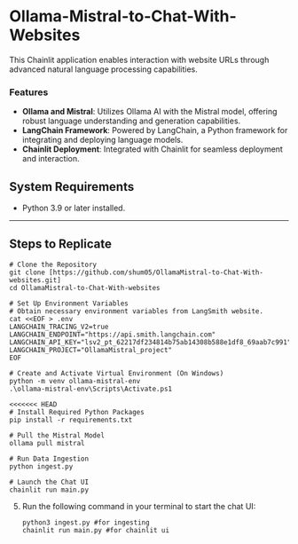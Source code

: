 # Ollama-Mistral-to-Chat-With-Websites

This Chainlit application enables interaction with website URLs through advanced natural language processing capabilities.

### Features

- **Ollama and Mistral**: Utilizes Ollama AI with the Mistral model, offering robust language understanding and generation capabilities.
- **LangChain Framework**: Powered by LangChain, a Python framework for integrating and deploying language models.
- **Chainlit Deployment**: Integrated with Chainlit for seamless deployment and interaction.

## System Requirements

- Python 3.9 or later installed.

---

## Steps to Replicate 

```
# Clone the Repository
git clone [https://github.com/shum05/OllamaMistral-to-Chat-With-websites.git]
cd OllamaMistral-to-Chat-With-websites

# Set Up Environment Variables
# Obtain necessary environment variables from LangSmith website.
cat <<EOF > .env
LANGCHAIN_TRACING_V2=true
LANGCHAIN_ENDPOINT="https://api.smith.langchain.com"
LANGCHAIN_API_KEY="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"
LANGCHAIN_PROJECT="OllamaMistral_project"
EOF

# Create and Activate Virtual Environment (On Windows)
python -m venv ollama-mistral-env
.\ollama-mistral-env\Scripts\Activate.ps1

<<<<<<< HEAD
# Install Required Python Packages
pip install -r requirements.txt

# Pull the Mistral Model
ollama pull mistral

# Run Data Ingestion
python ingest.py

# Launch the Chat UI
chainlit run main.py
```
5. Run the following command in your terminal to start the chat UI:
   ```
   python3 ingest.py #for ingesting
   chainlit run main.py #for chainlit ui
```

